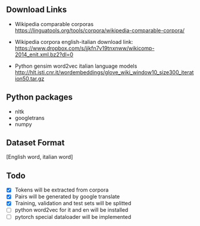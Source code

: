 ## Download Links
* Wikipedia comparable corporas https://linguatools.org/tools/corpora/wikipedia-comparable-corpora/
 
* Wikipedia corpora english-italian download link: https://www.dropbox.com/s/jjkfn7v19tnxnww/wikicomp-2014_enit.xml.bz2?dl=0

* Python gensim word2vec italian language models http://hlt.isti.cnr.it/wordembeddings/glove_wiki_window10_size300_iteration50.tar.gz

## Python packages

* nltk
* googletrans
* numpy

## Dataset Format

[English word, italian word]

## Todo

* [x] Tokens will be extracted from corpora
* [x] Pairs will be generated by google translate
* [x] Training, validation and test sets will be splitted
* [ ] python word2vec for it and en will be installed 
* [ ] pytorch special dataloader will be implemented  
